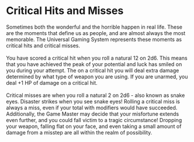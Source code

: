 # Critical Hits and Misses

Sometimes both the wonderful and the horrible happen in real life. These are the moments that define us as people, and are almost always the most memorable. The Universal Gaming System represents these moments as critical hits and critical misses.\
\
You have scored a critical hit when you roll a natural 12 on 2d6. This means that you have achieved the peak of your potential and luck has smiled on you during your attempt. The on a critical hit you will deal extra damage determined by what type of weapon you are using. If you are unarmed, you deal +1 HP of damage on a critical hit.\
\
Critical misses are when you roll a natural 2 on 2d6 - also known as snake eyes. Disaster strikes when you see snake eyes! Rolling a critical miss is always a miss, even if your total with modifiers would have succeeded. Additionally, the Game Master may decide that your misfortune extends even further, and you could fall victim to a tragic circumstance! Dropping your weapon, falling flat on your face, and even taking a small amount of damage from a misstep are all within the realm of possibility.
